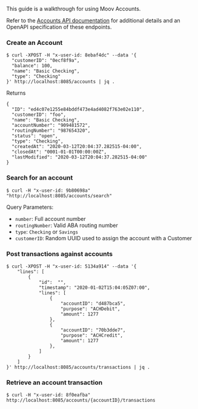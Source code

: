 This guide is a walkthrough for using Moov Accounts.

Refer to the [Accounts API documentation](https://moov-io.github.io/accounts/) for additional details and an OpenAPI specification of these endpoints.

### Create an Account

```
$ curl -XPOST -H "x-user-id: 8ebaf4dc" --data '{
  "customerID": "0ecf8f9a",
  "balance": 100,
  "name": "Basic Checking",
  "type": "Checking"
}' http://localhost:8085/accounts | jq .

```

Returns

```
{
  "ID": "ed4c07e1255e84bddf473e4ad4082f763e02e110",
  "customerID": "foo",
  "name": "Basic Checking",
  "accountNumber": "909481572",
  "routingNumber": "987654320",
  "status": "open",
  "type": "Checking",
  "createdAt": "2020-03-12T20:04:37.282515-04:00",
  "closedAt": "0001-01-01T00:00:00Z",
  "lastModified": "2020-03-12T20:04:37.282515-04:00"
}
```

### Search for an account

```
$ curl -H "x-user-id: 9b80698a" "http://localhost:8085/accounts/search"
```

Query Parameters:

- `number`: Full account number
- `routingNumber`: Valid ABA routing number
- `type`: `Checking` or `Savings`
- `customerID`: Random UUID used to assign the account with a Customer

### Post transactions against accounts

```
$ curl -XPOST -H "x-user-id: 5134a914" --data '{
    "lines": [
        {
            "id":  "",
            "timestamp": "2020-01-02T15:04:05Z07:00",
            "lines": [
                {
                    "accountID": "d487bca5",
                    "purpose": "ACHDebit",
                    "amount": 1277
                },
                {
                    "accountID": "70b3dde7",
                    "purpose": "ACHCredit",
                    "amount": 1277
                },
            ]
        }
    ]
}' http://localhost:8085/accounts/transactions | jq .
```

### Retrieve an account transaction

```
$ curl -H "x-user-id: 8f0eafba" http://localhost:8085/accounts/{accountID}/transactions
```
